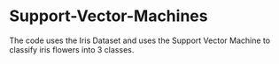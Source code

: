 # Support-Vector-Machines
The code uses the Iris Dataset and uses the Support Vector Machine to classify iris flowers into 3 classes. 
